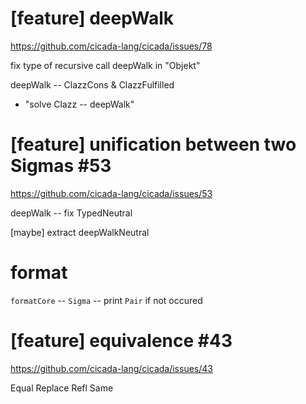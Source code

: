 # [feature] deepWalk

https://github.com/cicada-lang/cicada/issues/78

fix type of recursive call deepWalk in "Objekt"

deepWalk -- ClazzCons & ClazzFulfilled

- "solve Clazz -- deepWalk"

# [feature] unification between two Sigmas #53

https://github.com/cicada-lang/cicada/issues/53

deepWalk -- fix TypedNeutral

[maybe] extract deepWalkNeutral

# format

`formatCore` -- `Sigma` -- print `Pair` if not occured

# [feature] equivalence #43

https://github.com/cicada-lang/cicada/issues/43

Equal
Replace
Refl
Same
